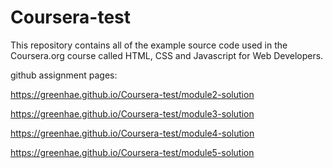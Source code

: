# Coursera-test

This repository contains all of the example source code used in the Coursera.org course called 
HTML, CSS and Javascript for Web Developers.

github assignment pages:

https://greenhae.github.io/Coursera-test/module2-solution

https://greenhae.github.io/Coursera-test/module3-solution

https://greenhae.github.io/Coursera-test/module4-solution

https://greenhae.github.io/Coursera-test/module5-solution
